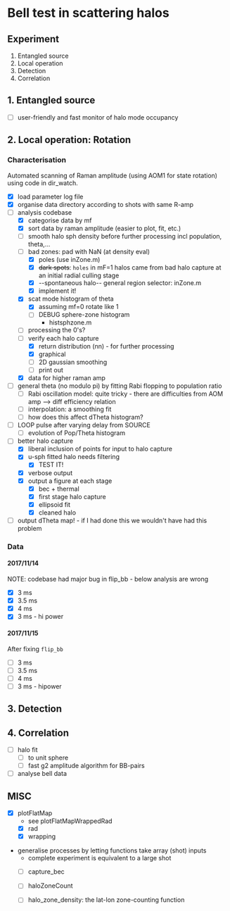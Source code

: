 # Bell test in scattering halos

## Experiment
1. Entangled source
2. Local operation
3. Detection
4. Correlation

## 1. Entangled source
- [ ] user-friendly and fast monitor of halo mode occupancy


## 2. Local operation: Rotation
### Characterisation
Automated scanning of Raman amplitude (using AOM1 for state rotation) using code in dir_watch.

- [x] load parameter log file
- [x] organise data directory according to shots with same R-amp
- [ ] analysis codebase
    - [x] categorise data by mf
    - [x] sort data by raman amplitude (easier to plot, fit, etc.)
    - [ ] smooth halo sph density before further processing incl population, theta,...
    - [ ] bad zones: pad with NaN (at density eval)
    	- [x] poles (use inZone.m)
    	- [x] ~~dark spots~~: `holes` in mF=1 halos came from bad halo capture at an initial radial culling stage
    	- [x] --spontaneous halo-- general region selector: inZone.m
        - [x] implement it!
    - [x] scat mode histogram of theta
    	- [x] assuming mf=0 rotate like 1
        - [ ] DEBUG sphere-zone histogram
            - histsphzone.m
    - [ ] processing the 0's?
    - [ ] verify each halo capture
        - [x] return distribution (nn) - for further processing
        - [x] graphical
        - [ ] 2D gaussian smoothing
        - [ ] print out
    - [x] data for higher raman amp
- [ ] general theta (no modulo pi) by fitting Rabi flopping to population ratio
    - [ ] Rabi oscillation model: quite tricky - there are difficulties from AOM amp --> diff efficiency relation
    - [ ] interpolation: a smoothing fit
    - [ ] how does this affect dTheta histogram?
- [ ] LOOP pulse after varying delay from SOURCE
    - [ ] evolution of Pop/Theta histogram
- [ ] better halo capture
    - [x] liberal inclusion of points for input to halo capture
    - [x] u-sph fitted halo needs filtering
        - [x] TEST IT!
    - [x] verbose output
	- [x] output a figure at each stage
		- [x] bec + thermal
		- [x] first stage halo capture
		- [x] ellipsoid fit
		- [x] cleaned halo
- [ ] output dTheta map! - if I had done this we wouldn't have had this problem

### Data
#### 2017/11/14
NOTE: codebase had major bug in flip_bb - below analysis are wrong
- [x] 3 ms
- [x] 3.5 ms
- [x] 4 ms
- [x] 3 ms - hi power

#### 2017/11/15
After fixing `flip_bb`
- [ ] 3 ms
- [ ] 3.5 ms
- [ ] 4 ms
- [ ] 3 ms - hipower

## 3. Detection

## 4. Correlation
- [ ] halo fit
    - [ ] to unit sphere
    - [ ] fast g2 amplitude algorithm for BB-pairs
- [ ] analyse bell data 

## MISC
- [x] plotFlatMap
    - see plotFlatMapWrappedRad
    - [x] rad
    - [x] wrapping
- generalise processes by letting functions take array (shot) inputs
    - complete experiment is equivalent to a large shot
    - [ ] capture_bec
    - [ ] haloZoneCount
    - [ ] halo_zone_density: the lat-lon zone-counting function

